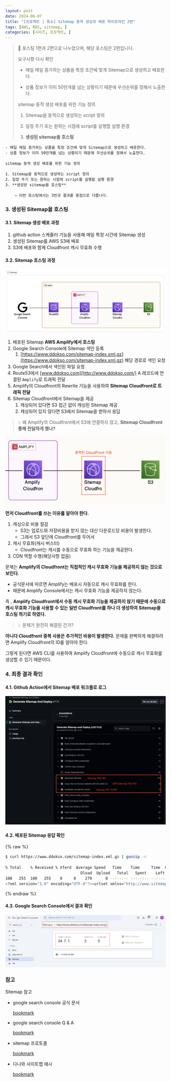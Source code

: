 ```yaml
---
layout: post
date: 2024-06-07
title: "[프로젝트 | 똑소] Sitemap 동적 생성과 배포 파이프라인 2편"
tags: [AWS, RDS, sitemap, ]
categories: [시리즈, 프로젝트, ]
---
```



> 📌 포스팅 1편과 2편으로 나누었으며, 해당 포스팅은 2편입니다.  
>   
> 요구사항 다시 확인  
> - 매일 매일 증가하는 상품을 특정 조건에 맞게 Sitemap으로 생성하고 배포한다.  
>   
> - 상품 정보가 이미 50만개를 넘는 상황이기 때문에 우선순위를 정해서 노출한다.  
>   
>   
>   
> sitemap 동적 생성 배포를 위한 기능 정의  
>   
> 1. Sitemap을 동적으로 생성하는 script 정의  
>   
> 2. 일정 주기 또는 원하는 시점에 script를 실행할 실행 환경  
>   
> 3. **생성된 sitemap을 호스팅**

	- 매일 매일 증가하는 상품을 특정 조건에 맞게 Sitemap으로 생성하고 배포한다.
	- 상품 정보가 이미 50만개를 넘는 상황이기 때문에 우선순위를 정해서 노출한다.

	sitemap 동적 생성 배포를 위한 기능 정의

	1. Sitemap을 동적으로 생성하는 script 정의
	2. 일정 주기 또는 원하는 시점에 script를 실행할 실행 환경
	3. **생성된 sitemap을 호스팅**

		⇒ 이번 포스팅에서는 3번과 결과를 중점으로 다룹니다.



### 3. 생성된 Sitemap을 호스팅



#### 3.1. Sitemap 생성 배포 과정

1. github action 스케줄러 기능을 사용해 매일 특정 시간에 Sitemap 생성
2. 생성된 Sitemap를 AWS S3에 배포
3. S3에 배포와 함께 Cloudfront 캐시 무효화 수행


#### 3.2. Sitemap 호스팅 과정


![0](/assets/img/2024-06-07-프로젝트--똑소-Sitemap-동적-생성과-배포-파이프라인-2편.md/0.png)

1. 배포된 Sitemap **AWS Amplify에서 호스팅**
2. Google Search Console에 Sitemap 색인 등록
	1. [https://www.ddokso.com/sitemap-index.xml.gz](https://www.ddokso.com/sitemap-index.xml.gz) 해당 경로로 색인 요청
3. Google Search에서 색인된 파일 요청
4. Route53에서 [www.ddokso.com](http://www.ddokso.com/) A 레코드에 연결된 `Amplify`로 트래픽 전달
5. Amplify의 Cloudfront의 Rewrite 기능을 사용하여 **Sitemap Cloudfront로 트래픽 전달**
6. Sitemap Cloudfront에서 Sitemap을 제공
	1. 캐싱되어 있다면 S3 접근 없이 캐싱된 Sitemap 제공
	2. 캐싱되어 있지 않다면 S3에서 Sitemap을 받아서 응답

> 💡 왜 Amplify의 Cloudfront에서 S3에 연결하지 않고, **Sitemap Cloudfront 통해 전달하게 했나?**


![1](/assets/img/2024-06-07-프로젝트--똑소-Sitemap-동적-생성과-배포-파이프라인-2편.md/1.png)


**먼저 Cloudfront를 쓰는 이유를 알아야 한다.**

1. 캐싱으로 비용 절감
	- S3는 업로드와 저장비용을 받지 않는 대신 다운로드당 비용이 발생한다.
	- 그래서 S3 앞단에 Cloudfront를 두어서
2. 캐시 무효화(캐시 버스터)
	- Cloudfront는 캐시를 수동으로 무효화 하는 기능을 제공한다.
3. CDN 역할 수행(해당사항 없음)

문제는 **Amplify의 Cloudfront는 직접적인 캐시 무효화 기능을 제공하지 않는 것으로 보인다.**

- 공식문서에 따르면 Amplify는 배포시 자동으로 캐시 무효화를 한다.
- 때문에 Amplify Console에서는 캐시 무효화 기능을 제공하지 않는다.

즉 , **Amplify Cloudfront에서 수동 캐시 무효화 기능을 제공하지 않기 때문에 수동으로 캐시 무효화 기능을 사용할 수 있는 일반 Cloudfront를 하나 더 생성하여 Sitemap을 호스팅 하기로 하였다.**


> 💡 문제가 완전히 해결된 건가? 


**아니다 Cloudfront 중복 사용은 추가적인 비용이 발생한다.**
문제를 완벽하게 해결하려면 Amplify Cloudfront의 ID를 알아야 한다. 


그렇게 된다면 AWS CLI를 사용하여 Amplify Cloudfront에 수동으로 캐시 무효화를 생성할 수 있기 때문이다.



### 4. 최종 결과 확인



#### 4.1. Github Action에서 Sitemap 배포 워크플로 로그


![2](/assets/img/2024-06-07-프로젝트--똑소-Sitemap-동적-생성과-배포-파이프라인-2편.md/2.png)



#### 4.2. 배포된 Sitemap 응답 확인



{% raw %}
```bash
$ curl https://www.ddokso.com/sitemap-index.xml.gz | gunzip -c

% Total    % Received % Xferd  Average Speed   Time    Time     Time  Current
                                 Dload  Upload   Total   Spent    Left  Speed
100   255  100   255    0     0    279      0 --:--:-- --:--:-- --:--:--   279
<?xml version="1.0" encoding="UTF-8"?><urlset xmlns="http://www.sitemaps.org/schemas/sitemap/0.9" xmlns:news="http://www.google.com/schemas/sitemap-news/0.9" xmlns:xhtml="http://www.w3.org/1999/xhtml" xmlns:image="http://www.google.com/schemas/sitemap-image/1.1" xmlns:video="http://www.google.com/schemas/sitemap-video/1.1"><url><loc>https://www.ddokso.com/sitemap-appliance-digital-1.xml.gz</loc></url><url><loc>https://www.ddokso.com/sitemap-base-sitemap.xml.gz</loc><lastmod>2024-06-30T00:00:00.000Z</lastmod></url></urlset>%
```
{% endraw %}




#### 4.3. Google Search Console에서 결과 확인 


![3](/assets/img/2024-06-07-프로젝트--똑소-Sitemap-동적-생성과-배포-파이프라인-2편.md/3.png)



### 참고


Sitemap 참고

- google search console 공식 문서

	[bookmark](https://developers.google.com/search/docs/crawling-indexing/sitemaps/build-sitemap?hl=ko)

- google search console Q & A

	[bookmark](https://m.blog.naver.com/suin2_91/221342308411)

- sitemap 프로토콜

	[bookmark](https://www.sitemaps.org/protocol.html#changefreqdef)

- 다나와 사이트맵 예시

	[bookmark](https://prod.danawa.com/sitemap.xml)

